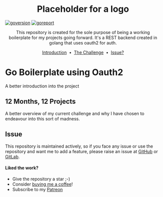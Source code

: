 <h1 align="center">
    Placeholder for a logo
</h1>

[![goversion]](https://gitlab.com/t0nyandre/go-boilerplate-oauth2)
[![goreport]](https://goreportcard.com/report/github.com/t0nyandre/go-boilerplate-oauth2)

<p align="center">
  This repository is created for the sole purpose of being a working boilerplate for my projects going forward. It's a REST backend created in golang that uses oauth2 for auth.
</p>

<p align="center">
    <a href="#go-boilerplate-using-oauth2">Introduction</a> &nbsp;&bull;&nbsp;
    <a href="#12-months-12-projects">The Challenge</a> &nbsp;&bull;&nbsp;
    <a href="#issue">Issue?</a>
</p>

# Go Boilerplate using Oauth2

A better introduction into the project

## 12 Months, 12 Projects

A better overview of my current challenge and why I have chosen to endeavour into this sort of madness.

## Issue
This repository is maintained actively, so if you face any issue or use the repository and want me to add a feature, please raise an issue at [GitHub](https://github.com/t0nyandre/go-boilerplate-oauth2/issues/new) or [GitLab](https://gitlab.com/t0nyandre/go-boilerplate-oauth2/-/issues/new).

#### Liked the work?
- Give the repository a star ;-)
- Consider [buying me a coffee](https://www.buymeacoffee.com/t0nyandre)!
- Subscribe to my [Patreon](https://patreon.com/t0nyandre)



[goversion]: https://img.shields.io/github/go-mod/go-version/t0nyandre/go-boilerplate-oauth2.svg
[goreport]: https://goreportcard.com/badge/github.com/nanomsg/mangos